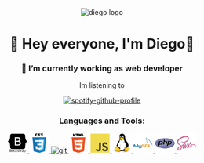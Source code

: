 
<p align="center">
<img align="center" width="200" src="https://lh3.googleusercontent.com/fife/AAbDypBMT9hNaKyY44GK_fnRxZ8hc3CvHTKMD39Qs6ca5SuylepfNIaILwGCw7HUUZwj5Du0YrNN2g8dW_M8U_dUSt1jl0VxKZnUqWtvtMgXUKUC7v7d_jtbBgU7bGcjDwyCxULK-GvljAQ45FJsqbAoBYaUaGo4tGCLnGyTPFsNG0ZxAY1RzxkdtNNViaNeKqCLtMwZ8iGmcU4gSmuFNsS5NT6HKZzEfUSrh2wxqDZoyYtyO6RP-g7W9-KGPpIKmMYD6zd4wuR5BoMKWkN00L-m-VO24GhK9VgZ5uQTZhvGoHHDgTx50o1Y3xN5tKRjR-OI8hAhor6RxpBbNDu-JA6abdNjOELKCt-R1AbsD5Hi9_EQZ7n9gGvkTBIQUTyaiPmEZzNFJryCFadSHTncbYzVCn4ocgOgjlVvftxzN3GEHMoLe5Oenxa-5S0Ys2qTXDMJT1bpv0fWibzsOBt09_QS7rEXi-LkMcXNVFIFi3NArRmKaXGq6-wdYxh7-SwRlUt8BMl8KuPBnwCsDgNhD_KaCbnNg0HTskQIemBleFkUO__RDo0_Lcmxs4LEJCnk0_Di5b8CIEXWmhB8JPfLaPL1exzzneWcBKYpv0QmvqkvPL4FTfeXpwTCis2IY3eAWahxTwMtBrwZ85z7TN5himlCD6y3CY0Ty93--fiMXieyrJNTc8JvETLyNZJ5kN7nrZW1DOu1baYINr6xr8W3hh-l_Ukk2Fd6_Y-T0Up2kGqO4ESUNawv1gODWb1JfY-NkjhMQ75PWoElKE1dwCdfpryK9vt_UELvnFX9yDJVOCoaFzMfQVPkYVDiTF6M9O1MrJcQVhqimRmxq77dIJufByuOt42n-WcjzeVJz1EAVtrwt0E4mEXj-2eJVDj-AlSNRuLmnryHFuYmrYBCw3lFR2_wHl0007av2uHyv9mf652zqLhT_M2DmGQaYpurv64UdDJzcUE-hZyrceHFtFVTKgI0R28CCw-ZQp_vJT-VQYwBH6Kb-D67X8_t4vZWUWGXhRr9NKywUwsYO-hNuMuFVZhsqiiFv2zFHaBIOagRY_Xde0V2uQzTThvDV8hbBxdNxAFF96Nyp7pTdIC6KKZEW9HZpBmrPPOJ20WtDseBqlWwxS8_SYiAxWdoh9KIfO41fiDiQlmRDpEUGFX5oPVdV1Ky3466OBb-oanrP3sWiKgLWfro4muRc7g2YuEuY1POCaPPUwshCRQ7z1MEUMQYhNRuIABSjcuI6ky9lbOTywno-seo9lYgfrjtvfjrUUYGWq2o_Qr1x0J8zC3zIHpiKk7Zs12ZLa0udbwk2b5cFH48iMDEAp0DDkmhABCZto3GVSjE2n15dfMSVebOhV1F0HEdRRULKSNaqXfkCL9idEc-ZZPxBKZ4YVai87xkkfItvYnPPE5nae9svN76IlcdF0VhQ8tWpWL9NDeFN6j7L-7VyHJMtCze2L3OnJkQnHlMdlkAH_VByYqsVyo5oFNeEBGYo7_KvS5L5P6qaW_k3s2l_nQjWmOEQVswYh0PHujWXKS4BYb8LC1aO1YVLw2o91JPJVaUHvL7_Ddg9oPTok2Qy-bGlG3GtENeDQKN3MdW0AkPWDu_N7UoKBVczx4LsUef-95nQ0FCKGapqA=w1853-h899" alt="diego logo">
</p>
<h1 align="center">👋 Hey everyone, I'm Diego👋</h1>

<h3 align="center">
🔭 I’m currently working as web developer
 </h3> 


<div align="center">
 <div align="center">
  Im listening to
 </div>
 <div align="">


[![spotify-github-profile](https://spotify-github-profile.vercel.app/api/view?uid=suculento1&cover_image=true&theme=default&show_offline=false&bar_color=53b14f&bar_color_cover=false)](https://spotify-github-profile.vercel.app/api/view?uid=suculento1&redirect=true)
 </div>

</div>
<h3 align="center">Languages and Tools:</h3>
<p align="center"> <a href="https://getbootstrap.com" target="_blank" rel="noreferrer"> <img src="https://raw.githubusercontent.com/devicons/devicon/master/icons/bootstrap/bootstrap-plain-wordmark.svg" alt="bootstrap" width="40" height="40"/> </a> <a href="https://www.w3schools.com/css/" target="_blank" rel="noreferrer"> <img src="https://raw.githubusercontent.com/devicons/devicon/master/icons/css3/css3-original-wordmark.svg" alt="css3" width="40" height="40"/> </a> <a href="https://git-scm.com/" target="_blank" rel="noreferrer"> <img src="https://www.vectorlogo.zone/logos/git-scm/git-scm-icon.svg" alt="git" width="40" height="40"/> </a> <a href="https://www.w3.org/html/" target="_blank" rel="noreferrer"> <img src="https://raw.githubusercontent.com/devicons/devicon/master/icons/html5/html5-original-wordmark.svg" alt="html5" width="40" height="40"/> </a> <a href="https://developer.mozilla.org/en-US/docs/Web/JavaScript" target="_blank" rel="noreferrer"> <img src="https://raw.githubusercontent.com/devicons/devicon/master/icons/javascript/javascript-original.svg" alt="javascript" width="40" height="40"/> </a> <a href="https://www.linux.org/" target="_blank" rel="noreferrer"> <img src="https://raw.githubusercontent.com/devicons/devicon/master/icons/linux/linux-original.svg" alt="linux" width="40" height="40"/> </a> <a href="https://www.mysql.com/" target="_blank" rel="noreferrer"> <img src="https://raw.githubusercontent.com/devicons/devicon/master/icons/mysql/mysql-original-wordmark.svg" alt="mysql" width="40" height="40"/> </a> <a href="https://www.php.net" target="_blank" rel="noreferrer"> <img src="https://raw.githubusercontent.com/devicons/devicon/master/icons/php/php-original.svg" alt="php" width="40" height="40"/> </a> <a href="https://sass-lang.com" target="_blank" rel="noreferrer"> <img src="https://raw.githubusercontent.com/devicons/devicon/master/icons/sass/sass-original.svg" alt="sass" width="40" height="40"/> </a> </p>
